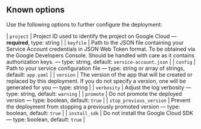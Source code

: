 ## Known options

Use the following options to further configure the deployment:

| `project` | Project ID used to identify the project on Google Cloud &mdash; **required**, type: string |
| `keyfile` | Path to the JSON file containing your Service Account credentials in JSON Web Token format. To be obtained via the Google Developers Console. Should be handled with care as it contains authorization keys. &mdash; type: string, default: `service-account.json` |
| `config` | Path to your service configuration file &mdash; type: string or array of strings, default: `app.yaml` |
| `version` | The version of the app that will be created or replaced by this deployment. If you do not specify a version, one will be generated for you &mdash; type: string |
| `verbosity` | Adjust the log verbosity &mdash; type: string, default: `warning` |
| `promote` | Do not promote the deployed version &mdash; type: boolean, default: `true` |
| `stop_previous_version` | Prevent the deployment from stopping a previously promoted version &mdash; type: boolean, default: `true` |
| `install_sdk` | Do not install the Google Cloud SDK &mdash; type: boolean, default: `true` |

